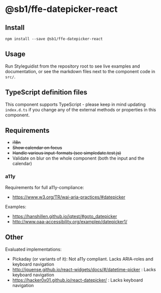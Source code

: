 # @sb1/ffe-datepicker-react

## Install

```
npm install --save @sb1/ffe-datepicker-react
```

## Usage

Run Styleguidist from the repository root to see live examples and documentation,
or see the markdown files next to the component code in `src/`.

## TypeScript definition files

This component supports TypeScript - please keep in mind updating `index.d.ts` if you change any
of the external methods or properties in this component.

## Requirements

-   ~~i18n~~
-   ~~Show calendar on focus~~
-   ~~Handle various input-formats (see simpledate.test.js)~~
-   Validate on blur on the whole component (both the input and the calendar)

### a11y

Requirements for full a11y-compliance:

-   https://www.w3.org/TR/wai-aria-practices/#datepicker

Examples:

-   https://hanshillen.github.io/jqtest/#goto_datepicker
-   http://www.oaa-accessibility.org/examplep/datepicker1/

## Other

Evaluated implementations:

-   Pickaday (or variants of it): Not a11y compliant. Lacks ARIA-roles and keyboard navigation
-   http://jquense.github.io/react-widgets/docs/#/datetime-picker : Lacks keyboard navigation
-   https://hacker0x01.github.io/react-datepicker/ : Lacks keyboard navigation
